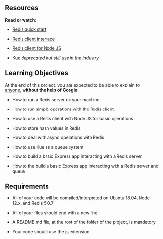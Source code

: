 Resources
---------

**Read or watch**:

*   [Redis quick start](https://intranet.alxswe.com/rltoken/bD8ATSAVbine9-zEXenwyw)
    
*   [Redis client interface](https://intranet.alxswe.com/rltoken/vFJSkoXkIvLqHzQgx8DVcw)
    
*   [Redis client for Node JS](https://intranet.alxswe.com/rltoken/mRftfl67BrNvl-RM5JQfUA)
    
*   [Kue](https://intranet.alxswe.com/rltoken/yTC3Ci2IV2US24xJsBfMgQ) _deprecated but still use in the industry_
    

Learning Objectives
-------------------

At the end of this project, you are expected to be able to [explain to anyone](https://intranet.alxswe.com/rltoken/7yh7c3Zyy1RyUsdwlfsyDg), **without the help of Google**:

*   How to run a Redis server on your machine
    
*   How to run simple operations with the Redis client
    
*   How to use a Redis client with Node JS for basic operations
    
*   How to store hash values in Redis
    
*   How to deal with async operations with Redis
    
*   How to use Kue as a queue system
    
*   How to build a basic Express app interacting with a Redis server
    
*   How to the build a basic Express app interacting with a Redis server and queue
    

Requirements
------------

*   All of your code will be compiled/interpreted on Ubuntu 18.04, Node 12.x, and Redis 5.0.7
    
*   All of your files should end with a new line
    
*   A README.md file, at the root of the folder of the project, is mandatory
    
*   Your code should use the js extension
